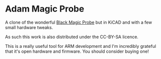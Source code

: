# Adam Magic Probe

A clone of the wonderful
[Black Magic Probe](http://www.blacksphere.co.nz/main/blackmagic) but in KiCAD 
and with a few small hardware tweaks.

As such this work is also distributed under the CC-BY-SA licence.

This is a really useful tool for ARM development and I'm incredibly grateful 
that it's open hardware and firmware. You should consider buying one!
